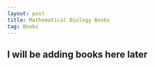 ```yaml
---
layout: post
title: Mathematical Biology Books
tag: Books
---
```



## I will be adding books here later
